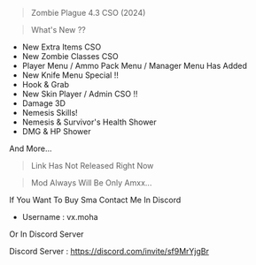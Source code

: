 > Zombie Plague 4.3 CSO (2024)

> What's New ??

- New Extra Items CSO
- New Zombie Classes CSO
- Player Menu / Ammo Pack Menu / Manager Menu Has Added
- New Knife Menu Special !!
- Hook & Grab
- New Skin Player / Admin CSO !!
- Damage 3D
- Nemesis Skills!
- Nemesis & Survivor's Health Shower
- DMG & HP Shower

And More...


> Link Has Not Released Right Now 

> Mod Always Will Be Only Amxx...

If You Want To Buy Sma Contact Me In Discord

- Username : vx.moha

Or In Discord Server

Discord Server : https://discord.com/invite/sf9MrYjgBr
